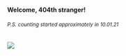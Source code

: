 #### Welcome, 404th stranger!

###### <sup>P.S. counting started approximately in 10.01.21</sup>

<img src="https://kraftwerk28.pp.ua/vcnt.png"></img>
